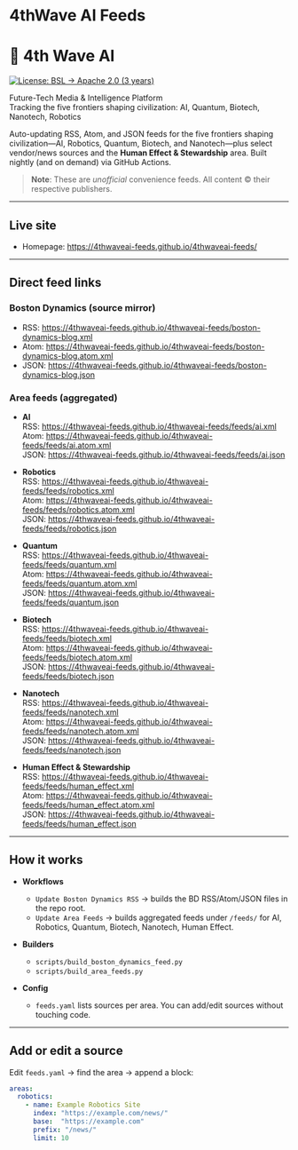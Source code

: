 # 4thWave AI Feeds
# 🌌 4th Wave AI
[![License: BSL → Apache 2.0 (3 years)](https://img.shields.io/badge/License-BSL%20%E2%86%92%20Apache%202.0-blue.svg)](./LICENSE.md)

Future-Tech Media & Intelligence Platform  
Tracking the five frontiers shaping civilization: AI, Quantum, Biotech, Nanotech, Robotics

Auto-updating RSS, Atom, and JSON feeds for the five frontiers shaping civilization—AI, Robotics, Quantum, Biotech, and Nanotech—plus select vendor/news sources and the **Human Effect & Stewardship** area. Built nightly (and on demand) via GitHub Actions.

> **Note**: These are *unofficial* convenience feeds. All content © their respective publishers.

---

## Live site

- Homepage: https://4thwaveai-feeds.github.io/4thwaveai-feeds/

---

## Direct feed links

### Boston Dynamics (source mirror)
- RSS:  https://4thwaveai-feeds.github.io/4thwaveai-feeds/boston-dynamics-blog.xml  
- Atom: https://4thwaveai-feeds.github.io/4thwaveai-feeds/boston-dynamics-blog.atom.xml  
- JSON: https://4thwaveai-feeds.github.io/4thwaveai-feeds/boston-dynamics-blog.json  

### Area feeds (aggregated)

- **AI**  
  RSS:  https://4thwaveai-feeds.github.io/4thwaveai-feeds/feeds/ai.xml  
  Atom: https://4thwaveai-feeds.github.io/4thwaveai-feeds/feeds/ai.atom.xml  
  JSON: https://4thwaveai-feeds.github.io/4thwaveai-feeds/feeds/ai.json  

- **Robotics**  
  RSS:  https://4thwaveai-feeds.github.io/4thwaveai-feeds/feeds/robotics.xml  
  Atom: https://4thwaveai-feeds.github.io/4thwaveai-feeds/feeds/robotics.atom.xml  
  JSON: https://4thwaveai-feeds.github.io/4thwaveai-feeds/feeds/robotics.json  

- **Quantum**  
  RSS:  https://4thwaveai-feeds.github.io/4thwaveai-feeds/feeds/quantum.xml  
  Atom: https://4thwaveai-feeds.github.io/4thwaveai-feeds/feeds/quantum.atom.xml  
  JSON: https://4thwaveai-feeds.github.io/4thwaveai-feeds/feeds/quantum.json  

- **Biotech**  
  RSS:  https://4thwaveai-feeds.github.io/4thwaveai-feeds/feeds/biotech.xml  
  Atom: https://4thwaveai-feeds.github.io/4thwaveai-feeds/feeds/biotech.atom.xml  
  JSON: https://4thwaveai-feeds.github.io/4thwaveai-feeds/feeds/biotech.json  

- **Nanotech**  
  RSS:  https://4thwaveai-feeds.github.io/4thwaveai-feeds/feeds/nanotech.xml  
  Atom: https://4thwaveai-feeds.github.io/4thwaveai-feeds/feeds/nanotech.atom.xml  
  JSON: https://4thwaveai-feeds.github.io/4thwaveai-feeds/feeds/nanotech.json  

- **Human Effect & Stewardship**  
  RSS:  https://4thwaveai-feeds.github.io/4thwaveai-feeds/feeds/human_effect.xml  
  Atom: https://4thwaveai-feeds.github.io/4thwaveai-feeds/feeds/human_effect.atom.xml  
  JSON: https://4thwaveai-feeds.github.io/4thwaveai-feeds/feeds/human_effect.json  

---

## How it works

- **Workflows**
  - `Update Boston Dynamics RSS` → builds the BD RSS/Atom/JSON files in the repo root.
  - `Update Area Feeds` → builds aggregated feeds under `/feeds/` for AI, Robotics, Quantum, Biotech, Nanotech, Human Effect.

- **Builders**
  - `scripts/build_boston_dynamics_feed.py`
  - `scripts/build_area_feeds.py`

- **Config**
  - `feeds.yaml` lists sources per area. You can add/edit sources without touching code.

---

## Add or edit a source

Edit `feeds.yaml` → find the area → append a block:

```yaml
areas:
  robotics:
    - name: Example Robotics Site
      index: "https://example.com/news/"
      base:  "https://example.com"
      prefix: "/news/"
      limit: 10
